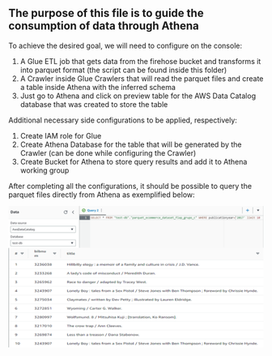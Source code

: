 ## The purpose of this file is to guide the consumption of data through Athena 

To achieve the desired goal, we will need to configure on the console:

1. A Glue ETL job that gets data from the firehose bucket and transforms it into parquet format (the script can be found inside this folder)
2. A Crawler inside Glue Crawlers that will read the parquet files and create a table inside Athena with the inferred schema
3. Just go to Athena and click on preview table for the AWS Data Catalog database that was created to store the table

Additional necessary side configurations to be applied, respectively:
1. Create IAM role for Glue
2. Create Athena Database for the table that will be generated by the Crawler (can be done while configuring the Crawler)
2. Create Bucket for Athena to store query results and add it to Athena working group


After completing all the configurations, it should be possible to query the parquet files directly from Athena as exemplified below:


![query](../imgs/query_example.png)
